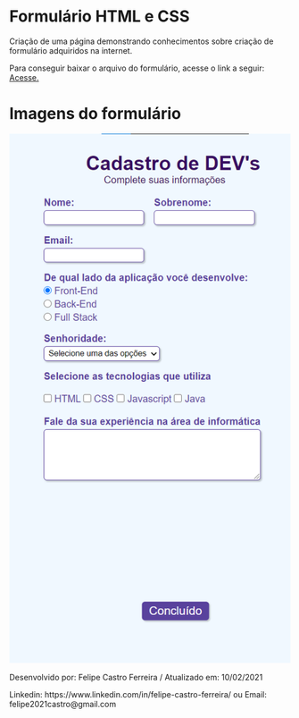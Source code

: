 <h1> Formulário HTML e CSS </h1>
<p> Criação de uma página demonstrando conhecimentos sobre criação de formulário adquiridos na internet. </p>
<p> Para conseguir baixar o arquivo do formulário, acesse o link a seguir:  <a href="https://drive.google.com/drive/folders/1h1eC-OnYU_UTTD6uupQ_WVLIvVk32ccT?usp=sharing"> Acesse.</a> </p>

<h1> Imagens do formulário </h1>
<img src="Imagens/Formulario.png">

<p> Desenvolvido por: Felipe Castro Ferreira / Atualizado em: 10/02/2021 </p>
<p> Linkedin: https://www.linkedin.com/in/felipe-castro-ferreira/ ou Email: felipe2021castro@gmail.com </p>